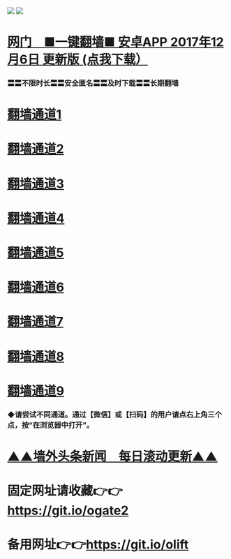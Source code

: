  <tr>
    <td align=center><img src="https://github.com/gyhhx/image-upload/blob/master/gy2-1.jpg" /></td>
 </tr> 
<tr>
  <td align=center><img src="https://github.com/gyhhx/image-upload/blob/master/%E5%BE%AE%E4%BF%A1%E8%AF%B4%E6%98%8E4.jpg" /></td>  
</tr>


# <a href="http://t.cn/RTxkgwo">网门　■一键翻墙■ 安卓APP 2017年12月6日 更新版 (点我下载）</a>
### 〓〓不限时长〓〓安全匿名〓〓及时下载〓〓长期翻墙

# <a href="https://s3-us-west-1.amazonaws.com/ogaten/oGate.htm?from=gygit">翻墙通道1</a>
# <a href="https://s3.us-east-2.amazonaws.com/ogateh/oGate.htm?from=gygit">翻墙通道2</a>
# <a href="https://s3.amazonaws.com/ogate/oGate.htm?from=gygit">翻墙通道3</a><br/>
# <a href="https://s3.ap-northeast-2.amazonaws.com/ogates/oGate.htm?from=gygit">翻墙通道4</a>
# <a href="https://s3.eu-central-1.amazonaws.com/ogatef/oGate.htm?from=gygit">翻墙通道5</a>
# <a href="https://s3.eu-west-2.amazonaws.com/ogatel/oGate.htm?from=gygit">翻墙通道6</a><br/>
# <a href="https://s3.ap-south-1.amazonaws.com/ogatem/oGate.htm?from=gygit">翻墙通道7</a>
# <a href="https://s3.ca-central-1.amazonaws.com/ogatec/oGate.htm?from=gygit">翻墙通道8</a>
# <a href="https://s3-ap-southeast-2.amazonaws.com/ogatey/oGate.htm?from=gygit">翻墙通道9</a><br/>

### ◆请尝试不同通道。通过【微信】或【扫码】的用户请点右上角三个点，按“在浏览器中打开”。

# <a href="https://github.com/gyhhx/gy1/blob/master/README.md">▲▲墙外头条新闻　每日滚动更新▲▲</a>

# 固定网址请收藏👉👉https://git.io/ogate2
# 备用网址👉👉https://git.io/olift
